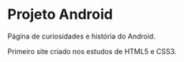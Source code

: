 # Projeto Android

 Página de curiosidades e história do Android.

 Primeiro site criado nos estudos de HTML5 e CSS3.
